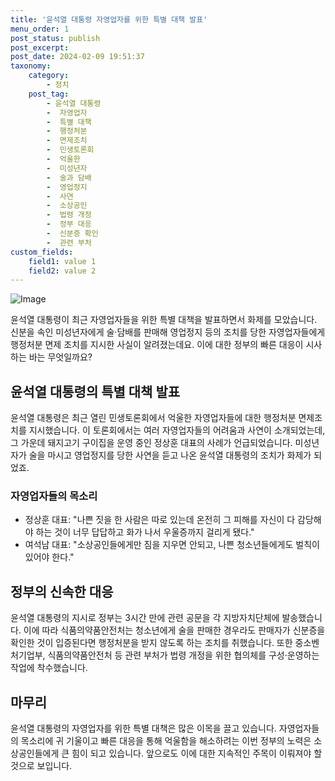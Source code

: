 ```yaml
---
title: '윤석열 대통령 자영업자를 위한 특별 대책 발표'
menu_order: 1
post_status: publish
post_excerpt: 
post_date: 2024-02-09 19:51:37
taxonomy:
    category:
        - 정치
    post_tag:
        - 윤석열 대통령
        -  자영업자
        -  특별 대책
        -  행정처분
        -  면제조치
        -  민생토론회
        -  억울한
        -  미성년자
        -  술과 담배
        -  영업정지
        -  사연
        -  소상공인
        -  법령 개정
        -  정부 대응
        -  신분증 확인
        -  관련 부처
custom_fields:
    field1: value 1
    field2: value 2
---
```


![Image](https://imgnews.pstatic.net/image/366/2024/02/09/0000969604_001_20240209153301384.jpg?type=w647)

윤석열 대통령이 최근 자영업자들을 위한 특별 대책을 발표하면서 화제를 모았습니다. 신분을 속인 미성년자에게 술·담배를 판매해 영업정지 등의 조치를 당한 자영업자들에게 행정처분 면제 조치를 지시한 사실이 알려졌는데요. 이에 대한 정부의 빠른 대응이 시사하는 바는 무엇일까요?
## 윤석열 대통령의 특별 대책 발표
윤석열 대통령은 최근 열린 민생토론회에서 억울한 자영업자들에 대한 행정처분 면제조치를 지시했습니다. 이 토론회에서는 여러 자영업자들의 어려움과 사연이 소개되었는데, 그 가운데 돼지고기 구이집을 운영 중인 정상훈 대표의 사례가 언급되었습니다. 미성년자가 술을 마시고 영업정지를 당한 사연을 듣고 나온 윤석열 대통령의 조치가 화제가 되었죠.
### 자영업자들의 목소리
- 정상훈 대표: "나쁜 짓을 한 사람은 따로 있는데 온전히 그 피해를 자신이 다 감당해야 하는 것이 너무 답답하고 화가 나서 우울증까지 걸리게 됐다."
- 여석남 대표: "소상공인들에게만 짐을 지우면 안되고, 나쁜 청소년들에게도 벌칙이 있어야 한다."
## 정부의 신속한 대응
윤석열 대통령의 지시로 정부는 3시간 만에 관련 공문을 각 지방자치단체에 발송했습니다. 이에 따라 식품의약품안전처는 청소년에게 술을 판매한 경우라도 판매자가 신분증을 확인한 것이 입증된다면 행정처분을 받지 않도록 하는 조치를 취했습니다. 또한 중소벤처기업부, 식품의약품안전처 등 관련 부처가 법령 개정을 위한 협의체를 구성‧운영하는 작업에 착수했습니다.
## 마무리
윤석열 대통령의 자영업자를 위한 특별 대책은 많은 이목을 끌고 있습니다. 자영업자들의 목소리에 귀 기울이고 빠른 대응을 통해 억울함을 해소하려는 이번 정부의 노력은 소상공인들에게 큰 힘이 되고 있습니다. 앞으로도 이에 대한 지속적인 주목이 이뤄져야 할 것으로 보입니다.
